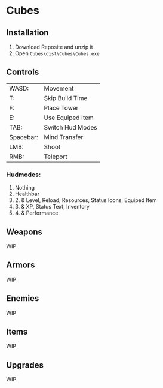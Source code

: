 <h1>Cubes</h1>

<h2>Installation</h2>
<ol>
<li>Download Reposite and unzip it</li>
<li>Open <code>Cubes\dist\Cubes\Cubes.exe</code></li>
</ol>

<h2>Controls</h2>
<table>
    <tr>
        <td>WASD:</td>
        <td>Movement</td>
    </tr>
    <tr>
        <td>T:</td>
        <td>Skip Build Time</td>
    </tr>
    <tr>
        <td>F:</td>
        <td>Place Tower</td>
    </tr>
    <tr>
        <td>E:</td>
        <td>Use Equiped Item</td>
    </tr>
    <tr>
        <td>TAB:</td>
        <td>Switch Hud Modes</td>
    </tr>
    <tr>
        <td>Spacebar:</td>
        <td>Mind Transfer</td>
    </tr>
    <tr>
        <td>LMB:</td>
        <td>Shoot</td>
    </tr>
    <tr>
        <td>RMB:</td>
        <td>Teleport</td>
    </tr>
</table>
<h3>Hudmodes:</h3>
<ol>
<li>Nothing</li>
<li>Healthbar</li>
<li>2. & Level, Reload, Resources, Status Icons, Equiped Item</li>
<li>3. & XP, Status Text, Inventory</li>
<li>4. & Performance</li>
</ol>

<h2>Weapons</h2>
<p>WIP</p>

<h2>Armors</h2>
<p>WIP</p>

<h2>Enemies</h2>
<p>WIP</p>

<h2>Items</h2>
<p>WIP</p>

<h2>Upgrades</h2>
<p>WIP</p>
